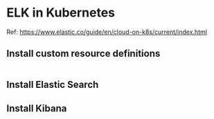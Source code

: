 # ELK in Kubernetes

Ref: <https://www.elastic.co/guide/en/cloud-on-k8s/current/index.html>

## Install custom resource definitions

```sh

```

## Install Elastic Search

## Install Kibana

